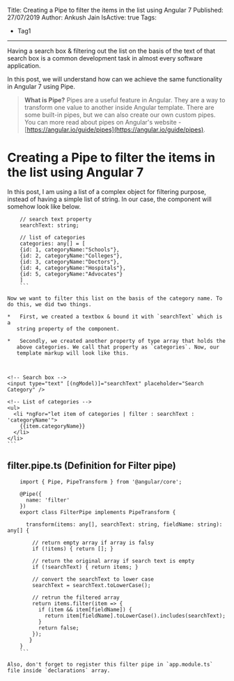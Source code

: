 Title: Creating a Pipe to filter the items in the list using Angular 7
Published: 27/07/2019
Author: Ankush Jain
IsActive: true
Tags:
  - Tag1
---
Having a search box & filtering out the list on the basis of the text of that search box is a common development task in almost every software application.

In this post, we will understand how can we achieve the same functionality in Angular 7 using Pipe.

> **What is Pipe?**
>  Pipes are a useful feature in Angular. They are a way to transform one value to another inside Angular template. There are some built-in pipes, but we can also create our own custom pipes. You can more read about pipes on Angular's website - [https://angular.io/guide/pipes](https://angular.io/guide/pipes).

# Creating a Pipe to filter the items in the list using Angular 7

In this post, I am using a list of a complex object for filtering purpose, instead of having a simple list of string. In our case, the component will somehow look like below.

```
    // search text property
    searchText: string;

    // list of categories
    categories: any[] = [
    {id: 1, categoryName:"Schools"},
    {id: 2, categoryName:"Colleges"},
    {id: 3, categoryName:"Doctors"},
    {id: 4, categoryName:"Hospitals"},
    {id: 5, categoryName:"Advocates"}
    ]
    ```

Now we want to filter this list on the basis of the category name. To do this, we did two things.

*   First, we created a textbox & bound it with `searchText` which is a
   string property of the component.

*   Secondly, we created another property of type array that holds the
   above categories. We call that property as `categories`. Now, our
   template markup will look like this.



```
    <!-- Search box -->
    <input type="text" [(ngModel)]="searchText" placeholder="Search Category" />

    <!-- List of categories -->
    <ul>
      <li *ngFor="let item of categories | filter : searchText : 'categoryName'">
        {{item.categoryName}}
      </li>
    </li>
    ```

## filter.pipe.ts (Definition for Filter pipe)

```
    import { Pipe, PipeTransform } from '@angular/core';

    @Pipe({
      name: 'filter'
    })
    export class FilterPipe implements PipeTransform {

      transform(items: any[], searchText: string, fieldName: string): any[] {

        // return empty array if array is falsy
        if (!items) { return []; }

        // return the original array if search text is empty
        if (!searchText) { return items; }

        // convert the searchText to lower case
        searchText = searchText.toLowerCase();

        // retrun the filtered array
        return items.filter(item => {
          if (item && item[fieldName]) {
            return item[fieldName].toLowerCase().includes(searchText);
          }
          return false;
        });
       }
    }
    ```

Also, don't forget to register this filter pipe in `app.module.ts` file inside `declarations` array.

                